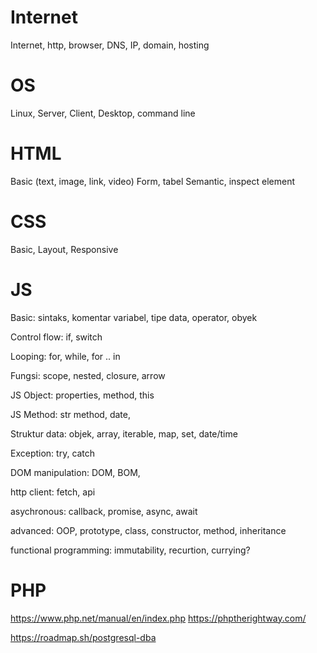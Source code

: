 
# Internet
Internet, http, browser, DNS, IP, domain, hosting

# OS
Linux, Server, Client, Desktop, command line

# HTML
Basic (text, image, link, video)
Form, tabel
Semantic, inspect element

# CSS
Basic,
Layout,
Responsive

# JS
Basic:
    sintaks, komentar variabel, tipe data, operator, obyek

Control flow:
    if, switch

Looping:
    for, while, for .. in

Fungsi:
scope, nested, closure, arrow

JS Object:
properties, method, this

JS Method:
str method, date,

Struktur data:
objek, array, iterable, map, set, date/time

Exception:
try, catch

DOM manipulation:
DOM, BOM,

http client:
fetch, api

asychronous:
callback, promise, async, await

advanced:
OOP, prototype, class, constructor, method, inheritance

functional programming:
immutability, recurtion, currying?

# PHP

https://www.php.net/manual/en/index.php
https://phptherightway.com/

https://roadmap.sh/postgresql-dba
